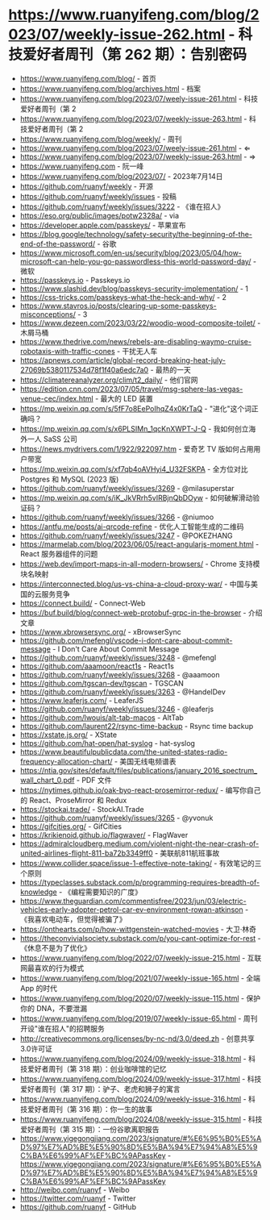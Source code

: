 # https://www.ruanyifeng.com/blog/2023/07/weekly-issue-262.html - 科技爱好者周刊（第 262 期）：告别密码

- https://www.ruanyifeng.com/blog/ - 首页
- https://www.ruanyifeng.com/blog/archives.html - 档案
- https://www.ruanyifeng.com/blog/2023/07/weely-issue-261.html - 科技爱好者周刊（第 2
- https://www.ruanyifeng.com/blog/2023/07/weekly-issue-263.html - 科技爱好者周刊（第 2
- https://www.ruanyifeng.com/blog/weekly/ - 周刊
- https://www.ruanyifeng.com/blog/2023/07/weely-issue-261.html - ⇐
- https://www.ruanyifeng.com/blog/2023/07/weekly-issue-263.html - ⇒
- https://www.ruanyifeng.com - 阮一峰
- https://www.ruanyifeng.com/blog/2023/07/ - 2023年7月14日
- https://github.com/ruanyf/weekly - 开源
- https://github.com/ruanyf/weekly/issues - 投稿
- https://github.com/ruanyf/weekly/issues/3222 - 《谁在招人》
- https://eso.org/public/images/potw2328a/ - via
- https://developer.apple.com/passkeys/ - 苹果宣布
- https://blog.google/technology/safety-security/the-beginning-of-the-end-of-the-password/ - 谷歌
- https://www.microsoft.com/en-us/security/blog/2023/05/04/how-microsoft-can-help-you-go-passwordless-this-world-password-day/ - 微软
- https://passkeys.io - Passkeys.io
- https://www.slashid.dev/blog/passkeys-security-implementation/ - 1
- https://css-tricks.com/passkeys-what-the-heck-and-why/ - 2
- https://www.stavros.io/posts/clearing-up-some-passkeys-misconceptions/ - 3
- https://www.dezeen.com/2023/03/22/woodio-wood-composite-toilet/ - 木屑马桶
- https://www.thedrive.com/news/rebels-are-disabling-waymo-cruise-robotaxis-with-traffic-cones - 干扰无人车
- https://apnews.com/article/global-record-breaking-heat-july-27069b5380117534d78f1f40a6edc7a0 - 最热的一天
- https://climatereanalyzer.org/clim/t2_daily/ - 他们官网
- https://edition.cnn.com/2023/07/05/travel/msg-sphere-las-vegas-venue-cec/index.html - 最大的 LED 装置
- https://mp.weixin.qq.com/s/5fF7o8EePoIhqZ4x0KrTaQ - "进化"这个词正确吗？
- https://mp.weixin.qq.com/s/x6PLSIMn_1qcKnXWPT-J-Q - 我如何创立海外一人 SaSS 公司
- https://news.mydrivers.com/1/922/922097.htm - 爱奇艺 TV 版如何占用用户带宽
- https://mp.weixin.qq.com/s/xf7qb4oAVHyi4_U32FSKPA - 全方位对比 Postgres 和 MySQL (2023 版)
- https://github.com/ruanyf/weekly/issues/3269 - @milasuperstar
- https://mp.weixin.qq.com/s/iK_JkVRrh5vIRBjnQbDOyw - 如何破解滑动验证码？
- https://github.com/ruanyf/weekly/issues/3266 - @niumoo
- https://antfu.me/posts/ai-qrcode-refine - 优化人工智能生成的二维码
- https://github.com/ruanyf/weekly/issues/3247 - @POKEZHANG
- https://marmelab.com/blog/2023/06/05/react-angularjs-moment.html - React 服务器组件的问题
- https://web.dev/import-maps-in-all-modern-browsers/ - Chrome 支持模块名映射
- https://interconnected.blog/us-vs-china-a-cloud-proxy-war/ - 中国与美国的云服务竞争
- https://connect.build/ - Connect-Web
- https://buf.build/blog/connect-web-protobuf-grpc-in-the-browser - 介绍文章
- https://www.xbrowsersync.org/ - xBrowserSync
- https://github.com/mefengl/vscode-i-dont-care-about-commit-message - I Don't Care About Commit Message
- https://github.com/ruanyf/weekly/issues/3248 - @mefengl
- https://github.com/aaamoon/react1s - React1s
- https://github.com/ruanyf/weekly/issues/3268 - @aaamoon
- https://github.com/tgscan-dev/tgscan - TGSCAN
- https://github.com/ruanyf/weekly/issues/3263 - @HandelDev
- https://www.leaferjs.com/ - LeaferJS
- https://github.com/ruanyf/weekly/issues/3246 - @leaferjs
- https://github.com/lwouis/alt-tab-macos - AltTab
- https://github.com/laurent22/rsync-time-backup - Rsync time backup
- https://xstate.js.org/ - XState
- https://github.com/hat-open/hat-syslog - hat-syslog
- https://www.beautifulpublicdata.com/the-united-states-radio-frequency-allocation-chart/ - 美国无线电频谱表
- https://ntia.gov/sites/default/files/publications/january_2016_spectrum_wall_chart_0.pdf - PDF 文件
- https://nytimes.github.io/oak-byo-react-prosemirror-redux/ - 编写你自己的 React、ProseMirror 和 Redux
- https://stockai.trade/ - StockAI.Trade
- https://github.com/ruanyf/weekly/issues/3265 - @yvonuk
- https://gifcities.org/ - GifCities
- https://krikienoid.github.io/flagwaver/ - FlagWaver
- https://admiralcloudberg.medium.com/violent-night-the-near-crash-of-united-airlines-flight-811-ba72b3349ff0 - 美联航811航班事故
- https://www.collider.space/issue-1-effective-note-taking/ - 有效笔记的三个原则
- https://typeclasses.substack.com/p/programming-requires-breadth-of-knowledge - 《编程需要知识的广度》
- https://www.theguardian.com/commentisfree/2023/jun/03/electric-vehicles-early-adopter-petrol-car-ev-environment-rowan-atkinson - 《我喜欢电动车，但觉得被骗了》
- https://onthearts.com/p/how-wittgenstein-watched-movies - 大卫·林奇
- https://theconvivialsociety.substack.com/p/you-cant-optimize-for-rest - 《休息不是为了优化》
- https://www.ruanyifeng.com/blog/2022/07/weekly-issue-215.html - 互联网最喜欢的行为模式
- https://www.ruanyifeng.com/blog/2021/07/weekly-issue-165.html - 全端 App 的时代
- https://www.ruanyifeng.com/blog/2020/07/weekly-issue-115.html - 保护你的 DNA，不要泄漏
- https://www.ruanyifeng.com/blog/2019/07/weekly-issue-65.html - 周刊开设"谁在招人"的招聘服务
- http://creativecommons.org/licenses/by-nc-nd/3.0/deed.zh - 创意共享3.0许可证
- https://www.ruanyifeng.com/blog/2024/09/weekly-issue-318.html - 科技爱好者周刊（第 318 期）：创业咖啡馆的记忆
- https://www.ruanyifeng.com/blog/2024/09/weekly-issue-317.html - 科技爱好者周刊（第 317 期）：驴子、老虎和狮子的寓言
- https://www.ruanyifeng.com/blog/2024/09/weekly-issue-316.html - 科技爱好者周刊（第 316 期）：你一生的故事
- https://www.ruanyifeng.com/blog/2024/08/weekly-issue-315.html - 科技爱好者周刊（第 315 期）：一份谷歌离职报告
- https://www.yigegongjiang.com/2023/signature/#%E6%95%B0%E5%AD%97%E7%AD%BE%E5%90%8D%E5%BA%94%E7%94%A8%E5%9C%BA%E6%99%AF%EF%BC%9APassKey - https://www.yigegongjiang.com/2023/signature/#%E6%95%B0%E5%AD%97%E7%AD%BE%E5%90%8D%E5%BA%94%E7%94%A8%E5%9C%BA%E6%99%AF%EF%BC%9APassKey
- http://weibo.com/ruanyf - Weibo
- https://twitter.com/ruanyf - Twitter
- https://github.com/ruanyf - GitHub